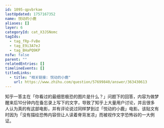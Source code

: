 ```yaml
---
id: 1095-qpvbrkae
lastUpdated: 1757167352
name: 悦动的小鹿
aliases: []
layer: 6
categoryId: cat_X3JSNomc
tagIds:
  - tag_fRp-FvBe
  - tag_E9i3A7eJ
  - tag_BHaPQ9KP
nsfw: false
parent: ""
relatedEntries: []
timelineEvents: []
titledLinks:
  - title: "相关链接: 悦动的小鹿"
    url: https://www.zhihu.com/question/57699840/answer/363430613
---
```


知乎一答主在「你看过的最细思极恐的图片是什么？」问题下的回答，内容为做梦醒来后10分钟内在备忘录上写下的文字，导致了知乎上大量用户讨论，并且很多人认为真的有这部电影，并有评论说过同样梦到过「悦动的小鹿」电影。该贴文有时因为「没有描绘恐怖内容但让人读着脊背发凉」而被视作文字恐怖谷的一大例证。
